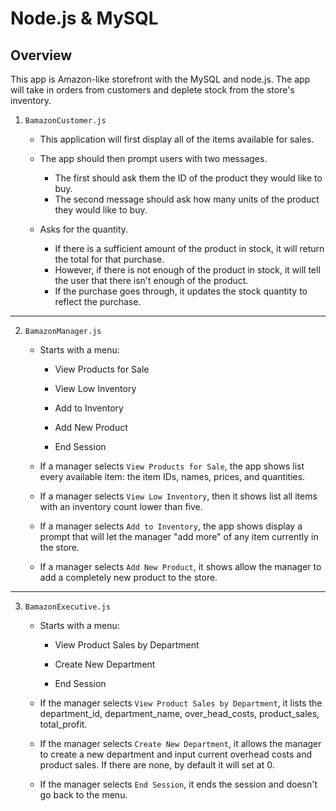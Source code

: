 # Node.js & MySQL

## Overview

This app is Amazon-like storefront with the MySQL and node.js. The app will take in orders from customers and deplete stock from the store's inventory. 

1. `BamazonCustomer.js`

    * This application will first display all of the items available for sales.

    * The app should then prompt users with two messages.

        * The first should ask them the ID of the product they would like to buy.
        * The second message should ask how many units of the product they would like to buy.

    * Asks for the quantity.

      * If there is a sufficient amount of the product in stock, it will return the total for that purchase.
      * However, if there is not enough of the product in stock, it will tell the user that there isn't enough of the product.
      * If the purchase goes through, it updates the stock quantity to reflect the purchase.

-----------------------

2. `BamazonManager.js`

    * Starts with a menu:
        * View Products for Sale

        * View Low Inventory

        * Add to Inventory

        * Add New Product

        * End Session

    * If a manager selects `View Products for Sale`, the app shows list every available item: the item IDs, names, prices, and quantities.

    * If a manager selects `View Low Inventory`, then it shows list all items with an inventory count lower than five.

    * If a manager selects `Add to Inventory`, the app shows display a prompt that will let the manager "add more" of any item currently in the store.

    * If a manager selects `Add New Product`, it shows allow the manager to add a completely new product to the store.

-----------------------

3. `BamazonExecutive.js`

    * Starts with a menu:
        * View Product Sales by Department

        * Create New Department

        * End Session

    * If the manager selects `View Product Sales by Department`, it lists the department_id, department_name, over_head_costs, product_sales, total_profit.

    * If the manager selects `Create New Department`, it allows the manager to create a new department and input current overhead costs and product sales. If there are none, by default it will set at 0.

    * If the manager selects `End Session`, it ends the session and doesn't go back to the menu.